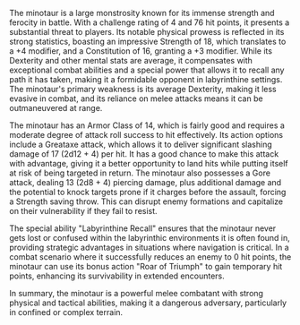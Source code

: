 The minotaur is a large monstrosity known for its immense strength and ferocity in battle. With a challenge rating of 4 and 76 hit points, it presents a substantial threat to players. Its notable physical prowess is reflected in its strong statistics, boasting an impressive Strength of 18, which translates to a +4 modifier, and a Constitution of 16, granting a +3 modifier. While its Dexterity and other mental stats are average, it compensates with exceptional combat abilities and a special power that allows it to recall any path it has taken, making it a formidable opponent in labyrinthine settings. The minotaur's primary weakness is its average Dexterity, making it less evasive in combat, and its reliance on melee attacks means it can be outmaneuvered at range.

The minotaur has an Armor Class of 14, which is fairly good and requires a moderate degree of attack roll success to hit effectively. Its action options include a Greataxe attack, which allows it to deliver significant slashing damage of 17 (2d12 + 4) per hit. It has a good chance to make this attack with advantage, giving it a better opportunity to land hits while putting itself at risk of being targeted in return. The minotaur also possesses a Gore attack, dealing 13 (2d8 + 4) piercing damage, plus additional damage and the potential to knock targets prone if it charges before the assault, forcing a Strength saving throw. This can disrupt enemy formations and capitalize on their vulnerability if they fail to resist.

The special ability "Labyrinthine Recall" ensures that the minotaur never gets lost or confused within the labyrinthic environments it is often found in, providing strategic advantages in situations where navigation is critical. In a combat scenario where it successfully reduces an enemy to 0 hit points, the minotaur can use its bonus action "Roar of Triumph" to gain temporary hit points, enhancing its survivability in extended encounters.

In summary, the minotaur is a powerful melee combatant with strong physical and tactical abilities, making it a dangerous adversary, particularly in confined or complex terrain.